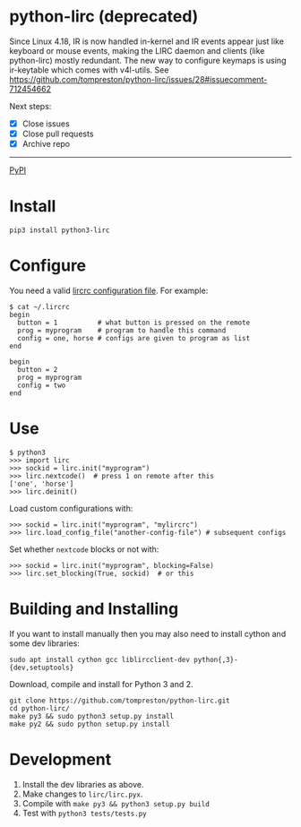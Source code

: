 python-lirc (deprecated)
========================

Since Linux 4.18, IR is now handled in-kernel and IR events appear just like
keyboard or mouse events, making the LIRC daemon and clients (like python-lirc)
mostly redundant. The new way to configure keymaps is using ir-keytable which
comes with v4l-utils. See
https://github.com/tompreston/python-lirc/issues/28#issuecomment-712454662

Next steps:
- [x] Close issues
- [x] Close pull requests
- [x] Archive repo

---

[PyPI](https://pypi.python.org/pypi/python-lirc/)

Install
=======

    pip3 install python3-lirc

Configure
=========

You need a valid [lircrc configuration file](http://www.lirc.org/html/configure.html#lircrc_format). For example:

    $ cat ~/.lircrc
    begin
      button = 1          # what button is pressed on the remote
      prog = myprogram    # program to handle this command
      config = one, horse # configs are given to program as list
    end

    begin
      button = 2
      prog = myprogram
      config = two
    end

Use
===

    $ python3
    >>> import lirc
    >>> sockid = lirc.init("myprogram")
    >>> lirc.nextcode()  # press 1 on remote after this
    ['one', 'horse']
    >>> lirc.deinit()

Load custom configurations with:

    >>> sockid = lirc.init("myprogram", "mylircrc")
    >>> lirc.load_config_file("another-config-file") # subsequent configs

Set whether `nextcode` blocks or not with:

    >>> sockid = lirc.init("myprogram", blocking=False)
    >>> lirc.set_blocking(True, sockid)  # or this


Building and Installing
=======================
If you want to install manually then you may also need to install
cython and some dev libraries:

    sudo apt install cython gcc liblircclient-dev python{,3}-{dev,setuptools}

Download, compile and install for Python 3 and 2.

    git clone https://github.com/tompreston/python-lirc.git
    cd python-lirc/
    make py3 && sudo python3 setup.py install
    make py2 && sudo python setup.py install

Development
===========
1. Install the dev libraries as above.
2. Make changes to `lirc/lirc.pyx`.
3. Compile with `make py3 && python3 setup.py build`
4. Test with `python3 tests/tests.py`
